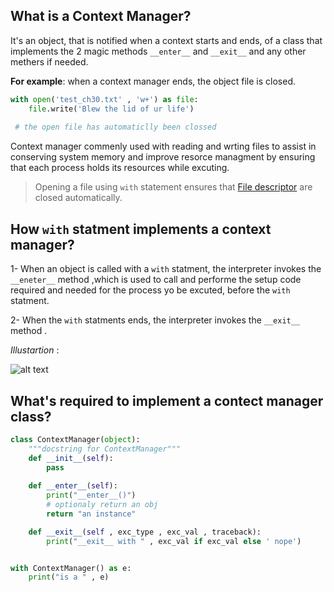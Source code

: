 ## What is a Context Manager?

 It's an object, that is notified when a context starts and ends, of a class that implements the 2 magic methods `__enter__` and `__exit__` and any other methers if needed. 

  
  __For example__: when a context manager ends, the object file is closed.  
  
```python
with open('test_ch30.txt' , 'w+') as file:
	file.write('Blew the lid of ur life')
  
 # the open file has automaticlly been clossed 
```

  Context manager commenly used with reading and wrting files to assist in conserving system memory and improve resorce managment by ensuring that each process holds its resources while excuting.

  > Opening a file using `with` statement ensures that [File descriptor](https://www.computerhope.com/jargon/f/file-descriptor.htm) are closed automatically.



## How  `with` statment implements a context manager?

  1-  When an object is called with a `with` statment, the 
   interpreter invokes the `__eneter__` method ,which is used to 
   call and performe the setup code required and needed for the 
   process yo be excuted, before the `with` statment.

  2- 	When the `with` statments ends, the interpreter invokes the `__exit__` 
   method .


*Illustartion* :


![alt text][logo]

[logo]: https://i.pinimg.com/originals/4d/58/99/4d589946718af5d2bc4c7f19a6221960.jpg "context_excution_circle"



## What's required to implement a contect manager class?

```python
class ContextManager(object):
	"""docstring for ContextManager"""
	def __init__(self):
		pass
		
	def __enter__(self):
		print("__enter__()")
		# optionaly return an obj
		return "an instance"

	def __exit__(self , exc_type , exc_val , traceback):
		print("__exit__ with " , exc_val if exc_val else ' nope')


with ContextManager() as e:
	print("is a " , e)

```